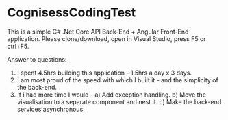 # CognisessCodingTest
This is a simple C# .Net Core API Back-End + Angular Front-End application.
Please clone/download, open in Visual Studio, press F5 or ctrl+F5.

Answer to questions:
1) I spent 4.5hrs building this application - 1.5hrs a day x 3 days.
2) I am most proud of the speed with which I built it - and the simplicity of the back-end.
3) If i had more time I would -
  a) Add exception handling.
  b) Move the visualisation to a separate component and nest it.
  c) Make the back-end services asynchronous. 
